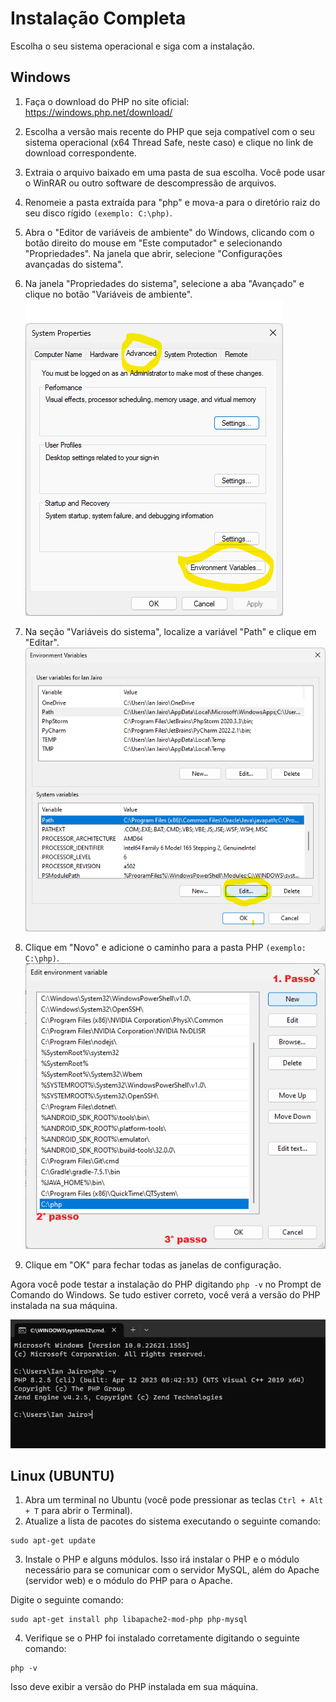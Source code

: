 # Instalação Completa 

Escolha o seu sistema operacional e siga com a instalação.

## Windows
1. Faça o download do PHP no site oficial: https://windows.php.net/download/
1. Escolha a versão mais recente do PHP que seja compatível com o seu sistema operacional (x64 Thread Safe, neste caso) e clique no link de download correspondente.

1. Extraia o arquivo baixado em uma pasta de sua escolha. Você pode usar o WinRAR ou outro software de descompressão de arquivos.

1. Renomeie a pasta extraída para "php" e mova-a para o diretório raiz do seu disco rígido ``(exemplo: C:\php)``.

1. Abra o "Editor de variáveis de ambiente" do Windows, clicando com o botão direito do mouse em "Este computador" e selecionando "Propriedades". Na janela que abrir, selecione "Configurações avançadas do sistema".

1. Na janela "Propriedades do sistema", selecione a aba "Avançado" e clique no botão "Variáveis de ambiente".
![Alt text](../assets/install-windows-6.png)
1. Na seção "Variáveis do sistema", localize a variável "Path" e clique em "Editar".
![Alt text](../assets/install-windows-7.png)
1. Clique em "Novo" e adicione o caminho para a pasta PHP ``(exemplo: C:\php)``.
![Alt text](../assets/install-windows-8.png)
1. Clique em "OK" para fechar todas as janelas de configuração.

Agora você pode testar a instalação do PHP digitando `php -v` no Prompt de Comando do Windows. Se tudo estiver correto, você verá a versão do PHP instalada na sua máquina.

![Alt text](../assets/install-windows-10.png)

## Linux (UBUNTU)
1. Abra um terminal no Ubuntu (você pode pressionar as teclas ``Ctrl + Alt + T`` para abrir o Terminal).
1. Atualize a lista de pacotes do sistema executando o seguinte comando:

``` ubuntu 
sudo apt-get update
```
3. Instale o PHP e alguns módulos. Isso irá instalar o PHP e o módulo necessário para se comunicar com o servidor MySQL, além do Apache (servidor web) e o módulo do PHP para o Apache.

Digite o seguinte comando:

```
sudo apt-get install php libapache2-mod-php php-mysql
```

4. Verifique se o PHP foi instalado corretamente digitando o seguinte comando:

``` ubuntu 
php -v
```

Isso deve exibir a versão do PHP instalada em sua máquina.





